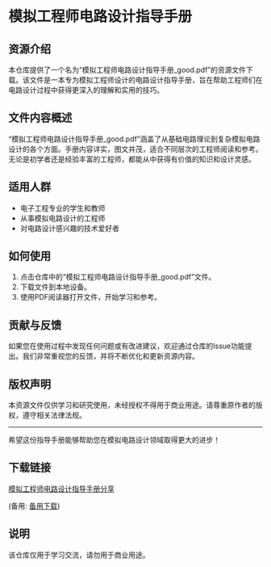 # 模拟工程师电路设计指导手册

## 资源介绍

本仓库提供了一个名为“模拟工程师电路设计指导手册_good.pdf”的资源文件下载。该文件是一本专为模拟工程师设计的电路设计指导手册，旨在帮助工程师们在电路设计过程中获得更深入的理解和实用的技巧。

## 文件内容概述

“模拟工程师电路设计指导手册_good.pdf”涵盖了从基础电路理论到复杂模拟电路设计的各个方面。手册内容详实，图文并茂，适合不同层次的工程师阅读和参考。无论是初学者还是经验丰富的工程师，都能从中获得有价值的知识和设计灵感。

## 适用人群

- 电子工程专业的学生和教师
- 从事模拟电路设计的工程师
- 对电路设计感兴趣的技术爱好者

## 如何使用

1. 点击仓库中的“模拟工程师电路设计指导手册_good.pdf”文件。
2. 下载文件到本地设备。
3. 使用PDF阅读器打开文件，开始学习和参考。

## 贡献与反馈

如果您在使用过程中发现任何问题或有改进建议，欢迎通过仓库的Issue功能提出。我们非常重视您的反馈，并将不断优化和更新资源内容。

## 版权声明

本资源文件仅供学习和研究使用，未经授权不得用于商业用途。请尊重原作者的版权，遵守相关法律法规。

---

希望这份指导手册能够帮助您在模拟电路设计领域取得更大的进步！

## 下载链接
[模拟工程师电路设计指导手册分享](https://pan.quark.cn/s/7c29b72ae051) 

(备用: [备用下载](https://pan.baidu.com/s/1PaZTGxjtmOvh1hzv6mLLSg?pwd=1234))

## 说明

该仓库仅用于学习交流，请勿用于商业用途。
